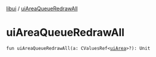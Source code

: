 [libui](README.md) / [uiAreaQueueRedrawAll](ui-area-queue-redraw-all.md)

# uiAreaQueueRedrawAll

`fun uiAreaQueueRedrawAll(a: CValuesRef<`[`uiArea`](ui-area.md)`>?): Unit`